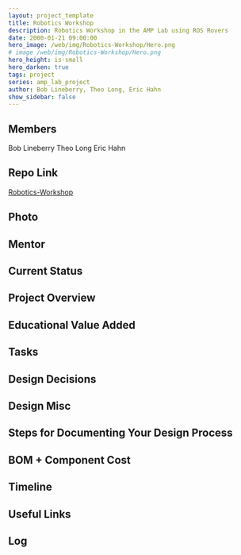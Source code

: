 ```yaml
---
layout: project_template
title: Robotics Workshop
description: Robotics Workshop in the AMP Lab using ROS Rovers
date: 2000-01-21 09:00:00
hero_image: /web/img/Robotics-Workshop/Hero.png
# image /web/img/Robotics-Workshop/Hero.png
hero_height: is-small
hero_darken: true
tags: project
series: amp_lab_project
author: Bob Lineberry, Theo Long, Eric Hahn
show_sidebar: false
---
```




## Members
Bob Lineberry
Theo Long
Eric Hahn

## Repo Link
<a class="button is-link" href="https://github.com/Amp-Lab-at-VT/Robotics-Workshop" >Robotics-Workshop</a>

## Photo

## Mentor

## Current Status

## Project Overview


## Educational Value Added


## Tasks

## Design Decisions

## Design Misc

## Steps for Documenting Your Design Process

## BOM + Component Cost

## Timeline

## Useful Links

## Log
            
